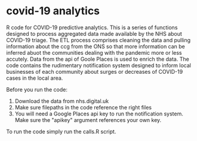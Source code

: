 # covid-19 analytics
R code for COVID-19 predictive analytics.
This is a series of functions designed to process aggregated data made available by the NHS about COVID-19 triage.
The ETL process comprises cleaning the data and pulling information about the ccg from the ONS so that more information can be inferred abuot the communities dealing with the pandemic more or less accutely. Data from the api of Goole Places is used to enrich the data. The code contains the rudimentary notification system designed to inform local businesses of each community about surges or decreases of COVID-19 cases in the local area. 

Before you run the code:
1) Download the data from nhs.digital.uk
2) Make sure filepaths in the code reference the right files
3) You will need a Google Places api key to run the notification system. Make sure the "apikey" argument references your own key.

To run the code simply run the calls.R script.
